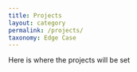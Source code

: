 ```yaml
---
title: Projects
layout: category
permalink: /projects/
taxonomy: Edge Case
---
```


Here is where the projects will be set
